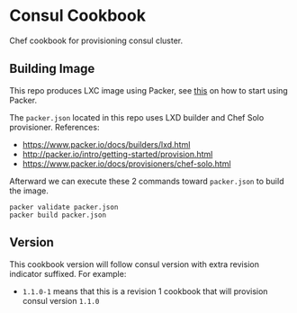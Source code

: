 # Consul Cookbook

Chef cookbook for provisioning consul cluster.

## Building Image

This repo produces LXC image using Packer, see [this](http://packer.io/intro/getting-started/install.html) on how to start using Packer.

The `packer.json` located in this repo uses LXD builder and Chef Solo provisioner. References:

- https://www.packer.io/docs/builders/lxd.html
- http://packer.io/intro/getting-started/provision.html
- https://www.packer.io/docs/provisioners/chef-solo.html

Afterward we can execute these 2 commands toward `packer.json` to build the image.

```
packer validate packer.json
packer build packer.json
```

## Version

This cookbook version will follow consul version with extra revision indicator suffixed. For example:

- `1.1.0-1` means that this is a revision 1 cookbook that will provision consul version `1.1.0`
